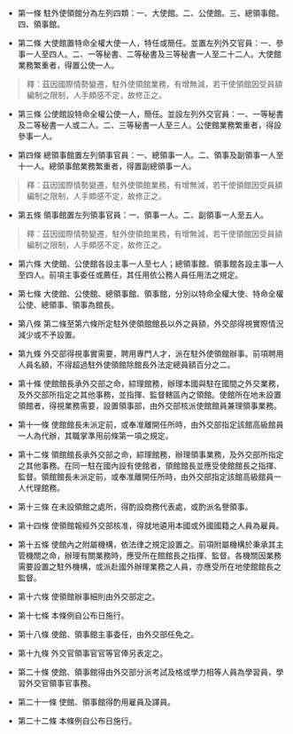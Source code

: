 * 第一條 駐外使領館分為左列四類：一、大使館。二、公使館。三、總領事館。四、領事館。

* 第二條 大使館置特命全權大使一人，特任或簡任。並置左列外交官員：一、參事一人至四人。二、一等秘書、二等秘書及三等秘書一人至二十二人。大使館業務繁重者，得置公使一人。

> 釋：茲因國際情勢變遷，駐外使領館業務，有增無減，若干使領館因受員額編制之限制，人手頗感不定，故修正之。

* 第三條 公使館設特命全權公使一人，簡任。並設左列外交官員：一、一等秘書及二等秘書一人或二人。二、三等秘書一人至三人。公使館業務繁重者，得設參事一人。

* 第四條 總領事館置左列領事官員：一、總領事一人。二、領事及副領事一人至十一人。總領事館業務繁重者，得置副總領事一人。

> 釋：茲因國際情勢變遷，駐外使領館業務，有增無減，若干使領館因受員額編制之限制，人手頗感不定，故修正之。

* 第五條 領事館置左列領事官員：一、領事一人。二、副領事一人至五人。

> 釋：茲因國際情勢變遷，駐外使領館業務，有增無減，若干使領館因受員額編制之限制，人手頗感不定，故修正之。

* 第六條 大使館、公使館各設主事一人至七人；總領事館、領事館各設主事一人至四人。前項主事委任或薦任，其任用依公務人員任用法之規定。

* 第七條 大使館、公使館、總領事館、領事館，分別以特命全權大使、特命全權公使、總領事、領事為館長。

* 第八條 第二條至第六條所定駐外使領館館長以外之員額，外交部得視實際情況減少或不予設置。

* 第九條 外交部得視事實需要，聘用專門人才，派在駐外使領館辦事。前項聘用人員名額，不得超過駐外使領館除館長外法定總員額百分之二。

* 第十條 使館館長承外交部之命，綜理館務，辦理本國與駐在國間之外交業務，及外交部所指定之其他事務，並指揮、監督轄區內之領館。使館所在地未設置領館者，得視業務需要，設置領事部，由外交部核派使館館員兼理領事業務。

* 第十一條 使館館長未派定前，或奉准離開任所時，由外交部指定該館高級館員一人為代辦，其職掌準用前條第一項之規定。

* 第十二條 領館館長承外交部之命，綜理館務，辦理領事業務，及外交部所指定之其他事務。在同一駐在國內設有使館者，領館館長並應受使館館長之指揮、監督。領館館長未派定前，或奉准離開任所時，由外交部指定該館高級館員一人代理館務。

* 第十三條 在未設領館之處所，得酌設商務代表處，或酌派名譽領事。

* 第十四條 使領館報經外交部核准，得就地遴用本國或外國國籍之人員為雇員。

* 第十五條 使館內之附屬機構，依法律之規定設置之。前項附屬機構於秉承其主管機關之命，辦理有關業務時，應受所在館館長之指揮、監督。各機關因業務需要設置之駐外機構，或派赴國外辦理業務之人員，亦應受所在地使館館長之監督。

* 第十六條 使領館辦事細則由外交部定之。

* 第十七條 本條例自公布日施行。

* 第十八條 使館、領事館主事委任，由外交部任免之。

* 第十九條 外交官領事官官等官俸另表定之。

* 第二十條 使館、領事館得由外交部分派考試及格或學力相等人員為學習員，學習外交官領事官事務。

* 第二十一條 使館、領事館得酌用雇員及譯員。

* 第二十二條 本條例自公布日施行。

